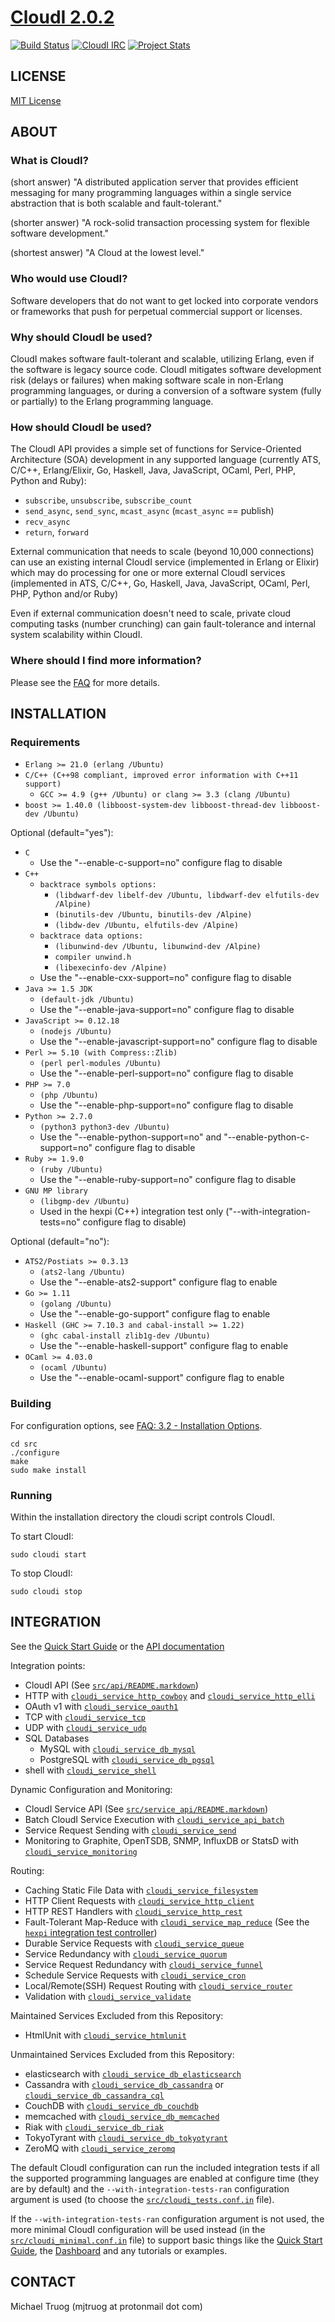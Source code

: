 # [CloudI 2.0.2](https://cloudi.org)

[![Build Status](https://secure.travis-ci.org/CloudI/CloudI.png?branch=develop)](http://travis-ci.org/CloudI/CloudI) [![CloudI IRC](https://img.shields.io/badge/irc-%23cloudi-orange.svg)](https://webchat.freenode.net?randomnick=1&channels=cloudi) [![Project Stats](https://www.openhub.net/p/CloudI/widgets/project_thin_badge.gif)](https://www.openhub.net/p/CloudI)

## LICENSE

[MIT License](https://github.com/CloudI/CloudI/blob/master/src/LICENSE)

## ABOUT

### What is CloudI?

(short answer) "A distributed application server that provides efficient
messaging for many programming languages within a single service abstraction
that is both scalable and fault-tolerant."

(shorter answer) "A rock-solid transaction processing system for flexible
software development."

(shortest answer) "A Cloud at the lowest level."

### Who would use CloudI?

Software developers that do not want to get locked into corporate vendors
or frameworks that push for perpetual commercial support or licenses.

### Why should CloudI be used?

CloudI makes software fault-tolerant and scalable, utilizing Erlang,
even if the software is legacy source code.  CloudI mitigates
software development risk (delays or failures) when making
software scale in non-Erlang programming languages, or during a conversion
of a software system (fully or partially) to the Erlang programming language.

### How should CloudI be used?

The CloudI API provides a simple set of functions for
Service-Oriented Architecture (SOA) development in any supported language
(currently ATS, C/C++, Erlang/Elixir, Go, Haskell, Java, JavaScript,
 OCaml, Perl, PHP, Python and Ruby):

* `subscribe`, `unsubscribe`, `subscribe_count`
* `send_async`, `send_sync`, `mcast_async` (`mcast_async` == publish)
* `recv_async`
* `return`, `forward`

External communication that needs to scale (beyond 10,000 connections)
can use an existing internal CloudI service (implemented in Erlang or Elixir)
which may do processing for one or more external CloudI services
(implemented in ATS, C/C++, Go, Haskell, Java, JavaScript, OCaml, Perl, PHP,
 Python and/or Ruby)

Even if external communication doesn't need to scale, private cloud
computing tasks (number crunching) can gain fault-tolerance and internal
system scalability within CloudI.

### Where should I find more information?

Please see the [FAQ](https://cloudi.org/faq.html) for more details.

## INSTALLATION

### Requirements

* `Erlang >= 21.0 (erlang /Ubuntu)`
* `C/C++ (C++98 compliant, improved error information with C++11 support)`
  * `GCC >= 4.9 (g++ /Ubuntu) or clang >= 3.3 (clang /Ubuntu)`
* `boost >= 1.40.0 (libboost-system-dev libboost-thread-dev libboost-dev /Ubuntu)`

Optional (default="yes"):

* `C`
  * Use the "--enable-c-support=no" configure flag to disable
* `C++`
  * `backtrace symbols options:`
    * `(libdwarf-dev libelf-dev /Ubuntu, libdwarf-dev elfutils-dev /Alpine)`
    * `(binutils-dev /Ubuntu, binutils-dev /Alpine)`
    * `(libdw-dev /Ubuntu, elfutils-dev /Alpine)`
  * `backtrace data options:`
    * `(libunwind-dev /Ubuntu, libunwind-dev /Alpine)`
    * `compiler unwind.h`
    * `(libexecinfo-dev /Alpine)`
  * Use the "--enable-cxx-support=no" configure flag to disable
* `Java >= 1.5 JDK`
  * `(default-jdk /Ubuntu)`
  * Use the "--enable-java-support=no" configure flag to disable
* `JavaScript >= 0.12.18`
  * `(nodejs /Ubuntu)`
  * Use the "--enable-javascript-support=no" configure flag to disable
* `Perl >= 5.10 (with Compress::Zlib)`
  * `(perl perl-modules /Ubuntu)`
  * Use the "--enable-perl-support=no" configure flag to disable
* `PHP >= 7.0`
  * `(php /Ubuntu)`
  * Use the "--enable-php-support=no" configure flag to disable
* `Python >= 2.7.0`
  * `(python3 python3-dev /Ubuntu)`
  * Use the "--enable-python-support=no" and "--enable-python-c-support=no" configure flag to disable
* `Ruby >= 1.9.0`
  * `(ruby /Ubuntu)`
  * Use the "--enable-ruby-support=no" configure flag to disable
* `GNU MP library`
  * `(libgmp-dev /Ubuntu)`
  * Used in the hexpi (C++) integration test only
    ("--with-integration-tests=no" configure flag to disable)

Optional (default="no"):

* `ATS2/Postiats >= 0.3.13`
  * `(ats2-lang /Ubuntu)`
  * Use the "--enable-ats2-support" configure flag to enable
* `Go >= 1.11`
  * `(golang /Ubuntu)`
  * Use the "--enable-go-support" configure flag to enable
* `Haskell (GHC >= 7.10.3 and cabal-install >= 1.22)`
  * `(ghc cabal-install zlib1g-dev /Ubuntu)`
  * Use the "--enable-haskell-support" configure flag to enable
* `OCaml >= 4.03.0`
  * `(ocaml /Ubuntu)`
  * Use the "--enable-ocaml-support" configure flag to enable

### Building

For configuration options, see [FAQ: 3.2 - Installation Options](https://cloudi.org/faq.html#3_Options).

    cd src
    ./configure
    make
    sudo make install

### Running

Within the installation directory the cloudi script controls CloudI.

To start CloudI:

    sudo cloudi start

To stop CloudI:

    sudo cloudi stop

## INTEGRATION

See the [Quick Start Guide](https://github.com/CloudI/CloudI/tree/master/doc#readme) or the [API documentation](https://cloudi.org/api.html#1_Intro)

Integration points:

* CloudI API (See [`src/api/README.markdown`](https://github.com/CloudI/CloudI/tree/master/src/api#readme))
* HTTP with [`cloudi_service_http_cowboy`](https://github.com/CloudI/CloudI/blob/master/src/lib/cloudi_service_http_cowboy/src/cloudi_service_http_cowboy.erl) and [`cloudi_service_http_elli`](https://github.com/CloudI/CloudI/blob/master/src/lib/cloudi_service_http_elli/src/cloudi_service_http_elli.erl)
* OAuth v1 with [`cloudi_service_oauth1`](https://github.com/CloudI/CloudI/blob/master/src/lib/cloudi_service_oauth1/src/cloudi_service_oauth1.erl)
* TCP with [`cloudi_service_tcp`](https://github.com/CloudI/CloudI/blob/master/src/lib/cloudi_service_tcp/src/cloudi_service_tcp.erl)
* UDP with [`cloudi_service_udp`](https://github.com/CloudI/CloudI/blob/master/src/lib/cloudi_service_udp/src/cloudi_service_udp.erl)
* SQL Databases
  * MySQL with [`cloudi_service_db_mysql`](https://github.com/CloudI/CloudI/blob/master/src/lib/cloudi_service_db_mysql/src/cloudi_service_db_mysql.erl)
  * PostgreSQL with [`cloudi_service_db_pgsql`](https://github.com/CloudI/CloudI/blob/master/src/lib/cloudi_service_db_pgsql/src/cloudi_service_db_pgsql.erl)
* shell with [`cloudi_service_shell`](https://github.com/CloudI/CloudI/blob/master/src/lib/cloudi_service_shell/src/cloudi_service_shell.erl)

Dynamic Configuration and Monitoring:

* CloudI Service API (See [`src/service_api/README.markdown`](https://github.com/CloudI/CloudI/tree/master/src/service_api#readme))
* Batch CloudI Service Execution with [`cloudi_service_api_batch`](https://github.com/CloudI/CloudI/blob/master/src/lib/cloudi_service_api_batch/src/cloudi_service_api_batch.erl)
* Service Request Sending with [`cloudi_service_send`](https://github.com/CloudI/CloudI/blob/develop/src/lib/cloudi_service_send/src/cloudi_service_send.erl)
* Monitoring to Graphite, OpenTSDB, SNMP, InfluxDB or StatsD with [`cloudi_service_monitoring`](https://github.com/CloudI/CloudI/blob/master/src/lib/cloudi_service_monitoring/src/cloudi_service_monitoring.erl)

Routing:

* Caching Static File Data with [`cloudi_service_filesystem`](https://github.com/CloudI/CloudI/blob/master/src/lib/cloudi_service_filesystem/src/cloudi_service_filesystem.erl)
* HTTP Client Requests with [`cloudi_service_http_client`](https://github.com/CloudI/CloudI/blob/master/src/lib/cloudi_service_http_client/src/cloudi_service_http_client.erl)
* HTTP REST Handlers with [`cloudi_service_http_rest`](https://github.com/CloudI/CloudI/blob/master/src/lib/cloudi_service_http_rest/src/cloudi_service_http_rest.erl)
* Fault-Tolerant Map-Reduce with [`cloudi_service_map_reduce`](https://github.com/CloudI/CloudI/blob/master/src/lib/cloudi_service_map_reduce/src/cloudi_service_map_reduce.erl) (See the [`hexpi` integration test controller](https://github.com/CloudI/CloudI/blob/master/src/tests/hexpi/erlang/src/cloudi_service_test_hexpi.erl))
* Durable Service Requests with [`cloudi_service_queue`](https://github.com/CloudI/CloudI/blob/master/src/lib/cloudi_service_queue/src/cloudi_service_queue.erl)
* Service Redundancy with [`cloudi_service_quorum`](https://github.com/CloudI/CloudI/blob/master/src/lib/cloudi_service_quorum/src/cloudi_service_quorum.erl)
* Service Request Redundancy with [`cloudi_service_funnel`](https://github.com/CloudI/CloudI/blob/master/src/lib/cloudi_service_funnel/src/cloudi_service_funnel.erl)
* Schedule Service Requests with [`cloudi_service_cron`](https://github.com/CloudI/CloudI/blob/master/src/lib/cloudi_service_cron/src/cloudi_service_cron.erl)
* Local/Remote(SSH) Request Routing with [`cloudi_service_router`](https://github.com/CloudI/CloudI/blob/master/src/lib/cloudi_service_router/src/cloudi_service_router.erl)
* Validation with [`cloudi_service_validate`](https://github.com/CloudI/CloudI/blob/master/src/lib/cloudi_service_validate/src/cloudi_service_validate.erl)

Maintained Services Excluded from this Repository:

* HtmlUnit with [`cloudi_service_htmlunit`](https://github.com/CloudI/cloudi_service_htmlunit)

Unmaintained Services Excluded from this Repository:

* elasticsearch with [`cloudi_service_db_elasticsearch`](https://github.com/CloudI/cloudi_service_db_elasticsearch)
* Cassandra with [`cloudi_service_db_cassandra`](https://github.com/CloudI/cloudi_service_db_cassandra) or [`cloudi_service_db_cassandra_cql`](https://github.com/CloudI/cloudi_service_db_cassandra_cql)
* CouchDB with [`cloudi_service_db_couchdb`](https://github.com/CloudI/cloudi_service_db_couchdb)
* memcached with [`cloudi_service_db_memcached`](https://github.com/CloudI/cloudi_service_db_memcached)
* Riak with [`cloudi_service_db_riak`](https://github.com/CloudI/cloudi_service_db_riak)
* TokyoTyrant with [`cloudi_service_db_tokyotyrant`](https://github.com/CloudI/cloudi_service_db_tokyotyrant)
* ZeroMQ with [`cloudi_service_zeromq`](https://github.com/CloudI/cloudi_service_zeromq)

The default CloudI configuration can run the included integration tests
if all the supported programming languages are enabled at configure time
(they are by default) and the `--with-integration-tests-ran` configuration
argument is used (to choose the [`src/cloudi_tests.conf.in`](https://github.com/CloudI/CloudI/blob/master/src/cloudi_tests.conf.in) file).

If the `--with-integration-tests-ran` configuration argument is not used,
the more minimal CloudI configuration will be used instead
(in the [`src/cloudi_minimal.conf.in`](https://github.com/CloudI/CloudI/blob/master/src/cloudi_minimal.conf.in) file) to support basic things like the
[Quick Start Guide](https://github.com/CloudI/CloudI/tree/master/doc#readme),
the [Dashboard](https://github.com/CloudI/CloudI/tree/master/src/service_api#readme)
and any tutorials or examples.

## CONTACT

Michael Truog (mjtruog at protonmail dot com)

